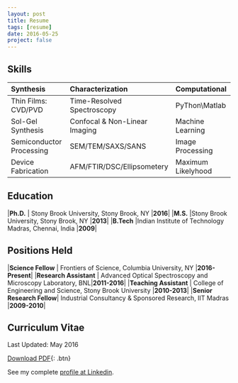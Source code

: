 ```yaml
---
layout: post
title: Resume 
tags: [resume]
date: 2016-05-25
project: false
---
```

    

## Skills
 
| Synthesis   | Characterization | Computational|
|:---|:---|:---|
| Thin Films: CVD/PVD| Time-Resolved Spectroscopy| PyThon\Matlab| 
| Sol-Gel Synthesis| Confocal & Non-Linear Imaging |Machine Learning| 
|Semiconductor Processing | SEM/TEM/SAXS/SANS |Image Processing| 
|Device Fabrication|  AFM/FTIR/DSC/Ellipsometery | Maximum Likelyhood| 


## Education

|__Ph.D.__ 	 |	Stony Brook University, Stony Brook, NY																			|__2016__|
|__M.S.__    |Stony Brook University, Stony Brook, NY 																			|__2013__|
|__B.Tech__  |Indian Institute of Technology Madras, Chennai, India 										  |__2009__|

## Positions Held

|__Science Fellow__        | Frontiers of Science, Columbia University, NY            |__2016-Present__|
|__Research Assistant__    | Advanced Optical Spectroscopy and Microscopy Laboratory, BNL|__2011-2016__|
|__Teaching Assistant__    | College of Engineering and Science, Stony Brook University			|__2010-2013__|
|__Senior Research Fellow__| Industrial Consultancy & Sponsored Research, IIT Madras				|__2009-2010__|

## Curriculum Vitae

Last Updated: May 2016

      
[Download PDF][CV]{: .btn}

[CV]:{{site.url}}/Downloads/CV_PKR.pdf

See my complete [profile at Linkedin](http://www.linkedin.com/in/prouth).



